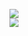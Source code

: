 [![](https://img.shields.io/badge/Made%20With-Github%20Spray-lightgrey.svg?style=for-the-badge&logo=github)](https://github.com/Annihil/github-spray#4195)  
[![](https://i.imgur.com/2DrTn0Z.gif)](https://github.com/Annihil/github-spray)